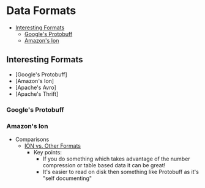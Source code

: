 # Data Formats

<!-- TOC depthFrom:2 -->

- [Interesting Formats](#interesting-formats)
    - [Google's Protobuff](#googles-protobuff)
    - [Amazon's Ion](#amazons-ion)

<!-- /TOC -->

## Interesting Formats

- [Google's Protobuff]
- [Amazon's Ion]
- [Apache's Avro]
- [Apache's Thrift]

### Google's Protobuff

### Amazon's Ion

- Comparisons
    - [ION vs. Other Formats](http://tutorials.jenkov.com/ion/ion-vs-other-formats.html)
        - Key points:
            - If you do something which takes advantage of the number compression or table based data it can be great!
            - It's easier to read on disk then something like Protobuff as it's "self documenting"
